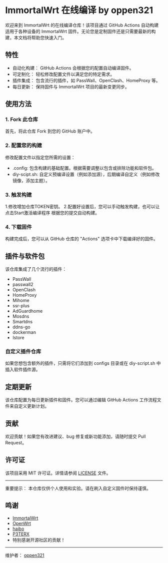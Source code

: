 <a id="immortalwrt-在线编译"></a>
# ImmortalWrt 在线编译 by oppen321


欢迎来到 ImmortalWrt 的在线编译仓库！该项目通过 GitHub Actions 自动构建适用于各种设备的 ImmortalWrt 固件。无论您是定制固件还是只需要最新的构建，本文档将帮助您快速入门。

## 特性

- 自动化构建： GitHub Actions 会根据您的配置自动编译固件。
- 可定制化： 轻松修改配置文件以满足您的特定需求。
- 插件集成： 包含流行的插件，如 PassWall、OpenClash、HomeProxy 等。
- 每日更新： 保持固件与 ImmortalWrt 项目的最新变更同步。

## 使用方法

### 1. Fork 此仓库

首先，将此仓库 Fork 到您的 GitHub 账户中。

### 2. 配置您的构建

修改配置文件以指定您所需的设置：

- .config: 包含构建的基础配置。根据需要调整以包含或排除功能和软件包。
- diy-scipt.sh: 自定义预编译设置（例如添加源），后期编译自定义（例如修改镜像，添加主题）。

### 3. 触发构建
1.修改增加仓库TOKEN密钥。
2.配置好设置后，您可以手动触发构建，也可以让 点击Start激活编译程序 根据您的提交自动构建。

### 4. 下载固件

构建完成后，您可以从 GitHub 仓库的 "Actions" 选项卡中下载编译好的固件。

## 插件与软件包

该仓库集成了几个流行的插件：

- PassWall
- passwall2
- OpenClash
- HomeProxy
- Mihome
- ssr-plus
- AdGuardhome
- Mosdns
- Smartdns
- ddns-go
- dockerman
- Istore

### 自定义插件仓库

如果您想包含额外的插件，只需将它们添加到 configs 目录或在 diy-script.sh 中插入软件插件源。

## 定期更新

该仓库配置为每日更新插件和固件。您可以通过编辑 GitHub Actions 工作流程文件来自定义更新计划。

## 贡献

欢迎贡献！如果您有改进建议、bug 修复或新功能添加，请随时提交 Pull Request。

## 许可证

该项目采用 MIT 许可证。详情请参阅 [LICENSE](LICENSE) 文件。

---

重要提示： 本仓库仅供个人使用和实验。请在刷入自定义固件时保持谨慎。

## 鸣谢

- [ImmortalWrt](https://github.com/immortalwrt/immortalwrt)
- [OpenWrt](https://github.com/openwrt/openwrt)
- [haibo](https://github.com/haiibo/OpenWrt)
- [P3TERX](https://github.com/P3TERX/Actions-OpenWrt)
- 特别感谢开源社区的贡献！

---

维护者： [oppen321](https://github.com/oppen321)


